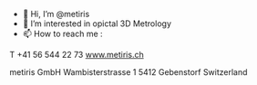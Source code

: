 - 👋 Hi, I’m @metiris
- 👀 I’m interested in opictal 3D Metrology
- 📫 How to reach me :

T +41 56 544 22 73 
www.metiris.ch

metiris GmbH
Wambisterstrasse 1
5412 Gebenstorf
Switzerland

<!---
metiris/metiris is a ✨ special ✨ repository because its `README.md` (this file) appears on your GitHub profile.
You can click the Preview link to take a look at your changes.
--->

